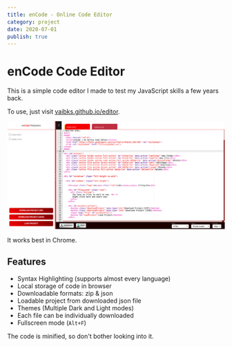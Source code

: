 ```yaml
---
title: enCode - Online Code Editor
category: project
date: 2020-07-01
publish: true
---
```


# enCode Code Editor

<!-- <GitHub repo="VaibKS/editor"> -->

This is a simple code editor I made to test my JavaScript skills a few years back.

<!-- more -->

To use, just visit [vaibks.github.io/editor](https://vaibks.github.io/editor).

![enCode Demo](https://raw.githubusercontent.com/VaibKS/editor/master/images/editor.png)

It works best in Chrome.

## Features

* Syntax Highlighting (supports almost every language)
* Local storage of code in browser
* Downloadable formats: zip & json
* Loadable project from downloaded json file
* Themes (Multiple Dark and Light modes)
* Each file can be individually downloaded
* Fullscreen mode (`Alt+F`)

The code is minified, so don't bother looking into it.